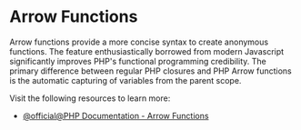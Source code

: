 # Arrow Functions

Arrow functions provide a more concise syntax to create anonymous functions. The feature enthusiastically borrowed from modern Javascript significantly improves PHP's functional programming credibility. The primary difference between regular PHP closures and PHP Arrow functions is the automatic capturing of variables from the parent scope. 

Visit the following resources to learn more:

- [@official@PHP Documentation - Arrow Functions](https://www.php.net/manual/en/functions.arrow.php)